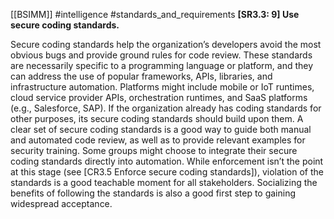 [[BSIMM]] #intelligence #standards_and_requirements
**[SR3.3: 9] Use secure coding standards.**


Secure coding standards help the organization’s developers avoid the most obvious bugs and provide ground rules for code review. These standards are necessarily specific to a programming language or platform, and they can address the use of popular frameworks, APIs, libraries, and infrastructure automation. Platforms might include mobile or IoT runtimes, cloud service provider APIs, orchestration runtimes, and SaaS platforms (e.g., Salesforce, SAP). If the organization already has coding standards for other purposes, its secure coding standards should build upon them. A clear set of secure coding standards is a good way to guide both manual and automated code review, as well as to provide relevant examples for security training. Some groups might choose to integrate their secure coding standards directly into automation. While enforcement isn’t the point at this stage (see [CR3.5 Enforce secure coding standards]), violation of the standards is a good teachable moment for all stakeholders. Socializing the benefits of following the standards is also a good first step to gaining widespread acceptance.


